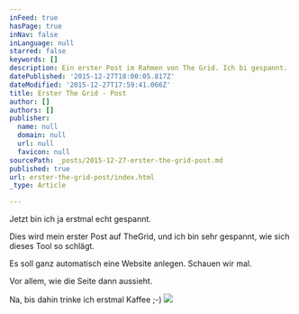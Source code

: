 ```yaml
---
inFeed: true
hasPage: true
inNav: false
inLanguage: null
starred: false
keywords: []
description: Ein erster Post im Rahmen von The Grid. Ich bi gespannt.
datePublished: '2015-12-27T18:00:05.817Z'
dateModified: '2015-12-27T17:59:41.066Z'
title: Erster The Grid - Post
author: []
authors: []
publisher:
  name: null
  domain: null
  url: null
  favicon: null
sourcePath: _posts/2015-12-27-erster-the-grid-post.md
published: true
url: erster-the-grid-post/index.html
_type: Article

---
```

Jetzt bin ich ja erstmal echt gespannt.

Dies wird mein erster Post auf TheGrid, und ich bin sehr gespannt, wie sich dieses Tool so schlägt.

Es soll ganz automatisch eine Website anlegen. Schauen wir mal.

Vor allem, wie die Seite dann aussieht.

Na, bis dahin trinke ich erstmal Kaffee ;-)
![](https://the-grid-user-content.s3-us-west-2.amazonaws.com/03aa4410-786f-470c-8003-8f60b008c845.jpg)